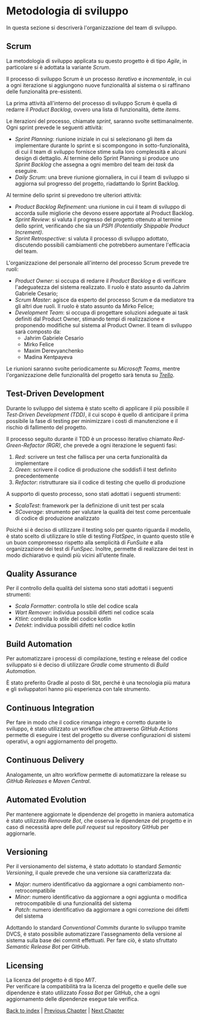 # Metodologia di sviluppo
In questa sezione si descriverà l'organizzazione del team di sviluppo.

## Scrum
La metodologia di sviluppo applicata su questo progetto è di tipo _Agile_, in particolare
si è adottata la variante _Scrum_.

Il processo di sviluppo Scrum è un processo _iterativo_ e _incrementale_, in cui a ogni
iterazione si aggiungono nuove funzionalità al sistema o si raffinano delle funzionalità
pre-esistenti.

La prima attività all'interno del processo di sviluppo Scrum è quella di redarre il
_Product Backlog_, ovvero una lista di funzionalità, dette _items_.

Le iterazioni del processo, chiamate _sprint_, saranno svolte settimanalmente. Ogni sprint
prevede le seguenti attività:
- _Sprint Planning_: riunione iniziale in cui si selezionano gli item da implementare
  durante lo sprint e si scompongono in sotto-funzionalità, di cui il team di sviluppo
  fornisce stime sulla loro complessità e alcuni design di dettaglio. Al termine dello
  Sprint Planning si produce uno _Sprint Backlog_ che assegna a ogni membro del team
  dei _task_ da eseguire.
- _Daily Scrum_: una breve riunione giornaliera, in cui il team di sviluppo si aggiorna
  sul progresso del progetto, riadattando lo Sprint Backlog.

Al termine dello sprint si prevedono tre ulteriori attività:
- _Product Backlog Refinement_: una riunione in cui il team di sviluppo di accorda sulle
  migliorie che devono essere apportate al Product Backlog.
- _Sprint Review_: si valuta il progresso del progetto ottenuto al termine dello sprint,
  verificando che sia un _PSPI (Potentially Shippable Product Increment)_.
- _Sprint Retrospective_: si valuta il processo di sviluppo adottato, discutendo possibili
  cambiamenti che potrebbero aumentare l'efficacia del team.

L'organizzazione del personale all'interno del processo Scrum prevede tre ruoli:
- _Product Owner_: si occupa di redarre il _Product Backlog_ e di verificare l'adeguatezza del
  sistema realizzato. Il ruolo è stato assunto da Jahrim Gabriele Cesario;
- _Scrum Master_: agisce da esperto del processo Scrum e da mediatore tra gli altri due ruoli.
  Il ruolo è stato assunto da Mirko Felice;
- _Development Team_: si occupa di progettare soluzioni adeguate ai task definiti dal Product
  Owner, stimando tempi di realizzazione e proponendo modifiche sul sistema al Product Owner.
  Il team di sviluppo sarà composto da:
    - Jahrim Gabriele Cesario
    - Mirko Felice
    - Maxim Derevyanchenko
    - Madina Kentpayeva

Le riunioni saranno svolte periodicamente su _Microsoft Teams_, mentre l'organizzazione
delle funzionalità del progetto sarà tenuta su [_Trello_](https://trello.com/b/2mgr8e1j/pps).

## Test-Driven Development
Durante lo sviluppo del sistema è stato scelto di applicare il più possibile il _Test-Driven Development (TDD)_,
il cui scopo è quello di anticipare il prima possibile la fase di testing per minimizzare i costi di manutenzione e 
il rischio di fallimento del progetto.

Il processo seguito durante il TDD è un processo iterativo chiamato _Red-Green-Refactor (RGR)_, che prevede a ogni
iterazione le seguenti fasi:
1. _Red_: scrivere un test che fallisca per una certa funzionalità da implementare
2. _Green_: scrivere il codice di produzione che soddisfi il test definito precedentemente
3. _Refactor_: ristrutturare sia il codice di testing che quello di produzione

A supporto di questo processo, sono stati adottati i seguenti strumenti:
- _ScalaTest_: framework per la definizione di unit test per scala
- _SCoverage_: strumento per valutare la qualità dei test come percentuale di codice di produzione analizzato

Poiché si è deciso di utilizzare il testing solo per quanto riguarda il modello, è stato scelto di utilizzare lo stile
di testing _FlatSpec_, in quanto questo stile è un buon compromesso rispetto alla semplicità di _FunSuite_ e 
alla organizzazione dei test di _FunSpec_. Inoltre, permette di realizzare dei test in modo dichiarativo e quindi più
vicini all'utente finale.

## Quality Assurance
Per il controllo della qualità del sistema sono stati adottati i seguenti strumenti:
- _Scala Formatter_: controlla lo stile del codice scala
- _Wart Remover_: individua possibili difetti nel codice scala
- _Ktlint_: controlla lo stile del codice kotlin
- _Detekt_: individua possibili difetti nel codice kotlin

## Build Automation
Per automatizzare i processi di compilazione, testing e release del codice sviluppato si è deciso di utilizzare _Gradle_
come strumento di _Build Automation_.

È stato preferito Gradle al posto di Sbt, perché è una tecnologia più matura e gli sviluppatori hanno più esperienza
con tale strumento.

## Continuous Integration
Per fare in modo che il codice rimanga integro e corretto durante lo sviluppo, è stato utilizzato un workflow che
attraverso _GitHub Actions_ permette di eseguire i test del progetto su diverse configurazioni di sistemi operativi,
a ogni aggiornamento del progetto.

## Continuous Delivery
Analogamente, un altro workflow permette di automatizzare la release su _GitHub Releases_ e _Maven Central_.

## Automated Evolution
Per mantenere aggiornate le dipendenze del progetto in maniera automatica è stato utilizzato _Renovate Bot_, che osserva
le dipendenze del progetto e in caso di necessità apre delle _pull request_ sul repository GitHub per aggiornarle. 

## Versioning
Per il versionamento del sistema, è stato adottato lo standard _Semantic Versioning_, il quale prevede che una versione
sia caratterizzata da:
- _Major_: numero identificativo da aggiornare a ogni cambiamento non-retrocompatibile
- _Minor_: numero identificativo da aggiornare a ogni aggiunta o modifica retrocompatibile di una funzionalità del 
  sistema
- _Patch_: numero identificativo da aggiornare a ogni correzione dei difetti del sistema

Adottando lo standard _Conventional Commits_ durante lo sviluppo tramite DVCS, è stato possibile
automatizzare l'assegnamento della versione al sistema sulla base dei commit effettuati. Per fare ciò, è stato sfruttato
_Semantic Release Bot_ per GitHub.

## Licensing
La licenza del progetto è di tipo _MIT_. \
Per verificare la compatibilità tra la licenza del progetto e quelle delle sue 
dipendenze è stato utilizzato _Fossa Bot_ per GitHub, che a ogni aggiornamento delle dipendenze esegue tale verifica.

[Back to index](../index.md) | 
[Previous Chapter](../1-introduction/index.md) | 
[Next Chapter](../3-requirements/index.md)
